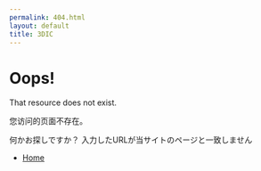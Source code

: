 ```yaml
---
permalink: 404.html
layout: default
title: 3DIC
---
```

# Oops! 

That resource does not exist. 

您访问的页面不存在。

何かお探しですか？ 入力したURLが当サイトのページと一致しません

* [Home](/ "www.3DIC.ac")
